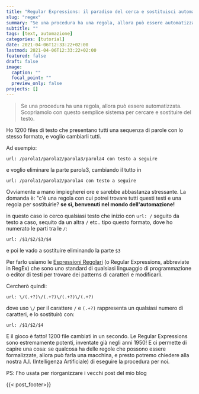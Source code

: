 ```yaml
---
title: "Regular Expressions: il paradiso del cerca e sostituisci automatico"
slug: "regex"
summary: "Se una procedura ha una regola, allora può essere automatizzata. Scopriamolo con questo semplice sistema per cercare e sostituire del testo."
subtitle: ""
tags: [text, automazione]
categories: [tutorial]
date: 2021-04-06T12:33:22+02:00
lastmod: 2021-04-06T12:33:22+02:00
featured: false
draft: false
image:
  caption: ""
  focal_point: ""
  preview_only: false
projects: []
---
```

> Se una procedura ha una regola, allora può essere automatizzata. Scopriamolo con questo semplice sistema per cercare e sostituire del testo.

Ho 1200 files di testo che presentano tutti una sequenza di parole con lo stesso formato, e voglio cambiarli tutti.

Ad esempio: 
```
url: /parola1/parola2/parola3/parola4 con testo a seguire
```
e voglio eliminare la parte parola3, cambiando il tutto in 
```
url: /parola1/parola2/parola4 con testo a seguire
```

Ovviamente a mano impiegherei ore e sarebbe abbastanza stressante.
La domanda è: "c'è una regola con cui potrei trovare tutti questi testi e una regola per sostituirle? **se sì, benvenuti nel mondo dell'automazione!**

in questo caso io cerco qualsiasi testo che inizio con `url: /` seguito da testo a caso, sequito da un altra `/` etc.. tipo questo formato, dove ho numerato le parti tra le `/`:
```
url: /$1/$2/$3/$4
```
e poi le vado a sostituire eliminando la parte `$3`

Per farlo usiamo le [Espressioni Regolari](https://it.wikipedia.org/wiki/Espressione_regolare) (o Regular Expressions, abbreviate in RegEx) che sono uno standard di qualsiasi linguaggio di programmazione o editor di testi per trovare dei patterns di caratteri e modificarli.

Cercherò quindi:
```
url: \/(.+?)\/(.+?)\/(.+?)\/(.+?)
```
dove uso `\/` per il carattere `/` e `(.+?)` rappresenta un qualsiasi numero di caratteri, e lo sostituirò con:
```
url: /$1/$2/$4
```

E il gioco è fatto! 1200 file cambiati in un secondo.
Le Regular Expressions sono estremamente potenti, inventate già negli anni 1950!
E ci permette di capire una cosa: se qualcosa ha delle regole che possono essere formalizzate, allora può farla una macchina, e presto potremo chiedere alla nostra A.I. (Intelligenza Artificiale) di eseguire la procedura per noi.

PS: l'ho usata per riorganizzare i vecchi post del mio blog

{{< post_footer>}}